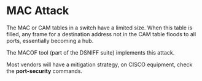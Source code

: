 # MAC Attack

The MAC or CAM tables in a switch have a limited size. When this table is filled, any frame for a destination address not in the CAM table floods to all ports, essentially becoming a hub.&#x20;

The MACOF tool (part of the DSNIFF suite) implements this attack.

Most vendors will have a mitigation strategy, on CISCO equipment, check the **port-security** commands.
